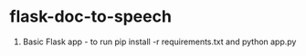 # flask-doc-to-speech

1. Basic Flask app - to run pip install -r requirements.txt and python app.py